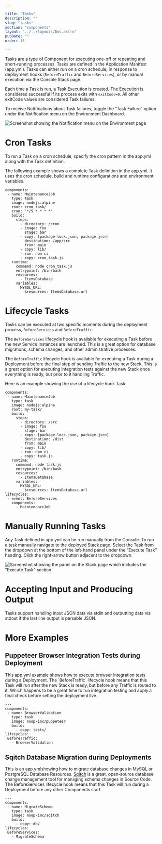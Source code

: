 ```yaml
---

title: "Tasks"
description: ""
slug: "tasks"
section: "components"
layout: "../../layouts/Doc.astro"
pubDate: ""
order: 15

---
```


Tasks are a type of Component for executing one-off or repeating and short-running processes. Tasks are defined in the Application Manifest (app.yml). Tasks can either run on a cron schedule, in response to deployment hooks (`BeforeTraffic` and `BeforeServices`), or by manual execution via the Console Stack page.

Each time a Task is run, a Task Execution is created. The Execution is considered successful if its process exits with `exitCode=0`. All other exitCode values are considered Task failures.

To receive Notifications about Task failures, toggle the “Task Failure” option under the Notification menu on the Environment Dashboard.

![Screenshot showing the Notification menu on the Environment page](/assets/docs/imgs/b500f833-cd71-4c7b-9313-2206f34b6e01.png)

# Cron Tasks

To run a Task on a cron schedule, specify the cron pattern in the app.yml along with the Task definition.

The following example shows a complete Task definition in the app.yml. It uses the cron schedule, build and runtime configurations and environment variables.

```
components:
 - name: MaintenanceJob
   type: task
   image: nodejs:alpine
   root: cron_task/
   cron: '*/5 * * * *'
   build:
     steps:
       - directory: /cron
       - image: foo
         stage: bar
       - copy: [package-lock.json, package.json]
         destination: /app/src
         from: main
       - copy: lib/
       - run: npm ci
       - copy: cron_task.js
   runtime:
     command: node cron_task.js
     entrypoint: /bin/bash
     resources:
       - ItemsDatabase
     variables:
       MYSQL_URL:
         $resources: ItemsDatabase.url
```

# Lifecycle Tasks

Tasks can be executed at two specific moments during the deployment process, `BeforeServices` and `BeforeTraffic`.

The `BeforeServices` lifecycle hook is available for executing a Task before the new Service Instances are launched. This is a great option for database migrations, schema changes, and other administrative processes.

The `BeforeTraffic` lifecycle hook is available for executing a Task during a Deployment before the final step of sending Traffic to the new Stack. This is a great option for executing integration tests against the new Stack once everything is ready, but prior to it handling Traffic.

Here is an example showing the use of a lifecycle hook Task:

```
components:
 - name: MaintenanceJob
   type: task
   image: nodejs:alpine
   root: my-task/
   build:
     steps:
       - directory: /src
       - image: foo
         stage: bar
       - copy: [package-lock.json, package.json]
         destination: /dist
         from: main
       - copy: lib/
       - run: npm ci
       - copy: task.js
   runtime:
     command: node task.js
     entrypoint: /bin/bash
     resources:
       - ItemsDatabase
     variables:
       MYSQL_URL:
         $resources: ItemsDatabase.url
lifecycles:
 - event: BeforeServices
   components:
     - MaintenanceJob
```

# Manually Running Tasks

Any Task defined in app.yml can be run manually from the Console. To run a task manually navigate to the deployed Stack page. Select the Task from the dropdown at the bottom of the left-hand panel under the “Execute Task” heading. Click the right-arrow button adjacent to the dropdown.

![Screenshot showing the panel on the Stack page which includes the "Execute Task" section](/assets/docs/imgs/340324e5-3755-42c8-b024-f79bee4894a7.png)

# Accepting Input and Producing Output

Tasks support handling input JSON data via stdin and outputting data via stdout if the last line output is parsable JSON.

# **More Examples**

## **Puppeteer Browser Integration Tests during Deployment**

This app.yml example shows how to execute browser integration tests during a Deployment. The \`BeforeTraffic\` lifecycle hook means that this Task will run after the new Stack is ready, but before any Traffic is routed to it. Which happens to be a great time to run integration testing and apply a final check before setting the deployment live.

```
---
components:
 - name: BrowserValidation
   type: task
   image: noop-inc/puppeteer
   build:
     - copy: tests/
lifecycles:
 BeforeTraffic:
   - BrowserValidation
```

## **Sqitch Database Migration during Deployments**

This is an app.ymlshowing how to migrate database changes in MySQL or PostgreSQL Database Resources. [Sqitch](http://sqitch.org/) is a great, open-source database change management tool for managing schema changes in Source Code. The BeforeServices lifecycle hook means that this Task will run during a Deployment before any other Components start.

```
---
components:
 - name: MigrateSchema
   type: task
   image: noop-inc/sqitch
   build:
     - copy: db/
lifecycles:
 BeforeServices:
   - MigrateSchema
```
